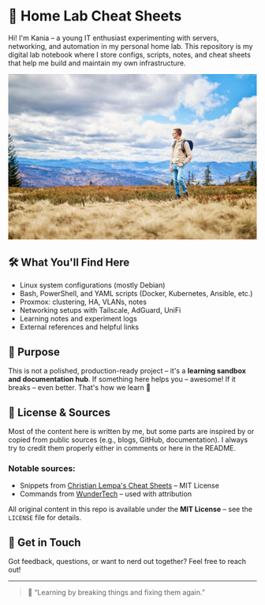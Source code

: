 # 🧪 Home Lab Cheat Sheets

Hi! I'm Kania – a young IT enthusiast experimenting with servers, networking, and automation in my personal home lab. This repository is my digital lab notebook where I store configs, scripts, notes, and cheat sheets that help me build and maintain my own infrastructure.

![My home lab](./media/me.jpg) <!-- Replace with the actual path to your photo -->

## 🛠️ What You'll Find Here

- Linux system configurations (mostly Debian)
- Bash, PowerShell, and YAML scripts (Docker, Kubernetes, Ansible, etc.)
- Proxmox: clustering, HA, VLANs, notes
- Networking setups with Tailscale, AdGuard, UniFi
- Learning notes and experiment logs
- External references and helpful links

## 📌 Purpose

This is not a polished, production-ready project – it's a **learning sandbox and documentation hub**. If something here helps you – awesome! If it breaks – even better. That's how we learn 🚀

## 📜 License & Sources

Most of the content here is written by me, but some parts are inspired by or copied from public sources (e.g., blogs, GitHub, documentation). I always try to credit them properly either in comments or here in the README.

### Notable sources:

- Snippets from [Christian Lempa's Cheat Sheets](https://github.com/ChristianLempa/cheat-sheets) – MIT License
- Commands from [WunderTech](https://www.wundertech.net/) – used with attribution

All original content in this repo is available under the **MIT License** – see the `LICENSE` file for details.

## 🤝 Get in Touch

Got feedback, questions, or want to nerd out together? Feel free to reach out!

---

> 🧠 “Learning by breaking things and fixing them again.”
